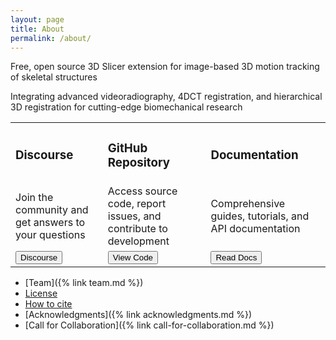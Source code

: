```yaml
---
layout: page
title: About
permalink: /about/
---
```



Free, open source 3D Slicer extension for image-based 3D motion tracking of skeletal structures

Integrating advanced videoradiography, 4DCT registration, and hierarchical 3D registration for cutting-edge biomechanical research

<table >
<tr>
    <td>
        <h3>Discourse</h3>    </td>        
    <td>
        <h3>GitHub Repository</h3>
    </td>    
    <td>
        <h3>Documentation</h3>
    </td>
</tr>
<tr>
    <td>
        Join the community and get answers to your questions
    </td>
    <td>
        Access source code, report issues, and contribute to development
    </td>
    <td>
       Comprehensive guides, tutorials, and API documentation
    </td>

</tr>

<tr>
    <td>
        <button name="discourse" onclick="href ='https://discourse.slicer.org/c/community/slicerautoscoperm/30'">Discourse</button>
    </td>
    <td>
        <button name="github" onclick="href ='https://github.com/BrownBiomechanics'">View Code</button>
    </td>
    <td>
        <button name="readthedocs" onclick="href ='https://autoscoper.readthedocs.io/'">Read Docs</button> 
    </td>
</tr>

</table>





* [Team]({% link team.md %})
* [License](https://autoscoper.readthedocs.io/en/latest/about.html#license)
* [How to cite](https://autoscoper.readthedocs.io/en/latest/about.html#how-to-cite)
* [Acknowledgments]({% link acknowledgments.md %})
* [Call for Collaboration]({% link call-for-collaboration.md %})